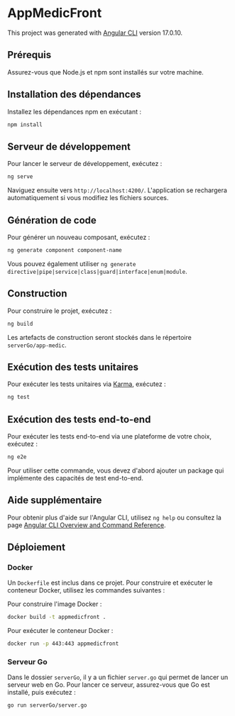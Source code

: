 # AppMedicFront

This project was generated with [Angular CLI](https://github.com/angular/angular-cli) version 17.0.10.

## Prérequis

Assurez-vous que Node.js et npm sont installés sur votre machine.

## Installation des dépendances

Installez les dépendances npm en exécutant :

```bash
npm install
```

## Serveur de développement

Pour lancer le serveur de développement, exécutez :

```bash
ng serve
```

Naviguez ensuite vers `http://localhost:4200/`. L'application se rechargera automatiquement si vous modifiez les fichiers sources.

## Génération de code

Pour générer un nouveau composant, exécutez :

```bash
ng generate component component-name
```

Vous pouvez également utiliser `ng generate directive|pipe|service|class|guard|interface|enum|module`.

## Construction

Pour construire le projet, exécutez :

```bash
ng build
```

Les artefacts de construction seront stockés dans le répertoire `serverGo/app-medic`.

## Exécution des tests unitaires

Pour exécuter les tests unitaires via [Karma](https://karma-runner.github.io), exécutez :

```bash
ng test
```

## Exécution des tests end-to-end

Pour exécuter les tests end-to-end via une plateforme de votre choix, exécutez :

```bash
ng e2e
```

Pour utiliser cette commande, vous devez d'abord ajouter un package qui implémente des capacités de test end-to-end.

## Aide supplémentaire

Pour obtenir plus d'aide sur l'Angular CLI, utilisez `ng help` ou consultez la page [Angular CLI Overview and Command Reference](https://angular.io/cli).

## Déploiement

### Docker

Un `Dockerfile` est inclus dans ce projet. Pour construire et exécuter le conteneur Docker, utilisez les commandes suivantes :

Pour construire l'image Docker :

```bash
docker build -t appmedicfront .
```

Pour exécuter le conteneur Docker :

```bash
docker run -p 443:443 appmedicfront
```

### Serveur Go

Dans le dossier `serverGo`, il y a un fichier `server.go` qui permet de lancer un serveur web en Go. Pour lancer ce serveur, assurez-vous que Go est installé, puis exécutez :

```bash
go run serverGo/server.go
```
